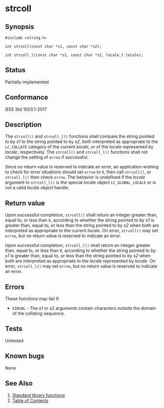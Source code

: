 # strcoll

## Synopsis

`#include <string.h>`

`int strcoll(const char *s1, const char *s2);`

`int strcoll_l(const char *s1, const char *s2, locale_t locale);`

## Status

Partially implemented

## Conformance

IEEE Std 1003.1-2017

## Description

The `strcoll()` and `strcoll_l()`
functions shall compare the string pointed to by _s1_ to the string pointed to by _s2_, both interpreted as appropriate
to the `LC_COLLATE` category of the current _locale_, or of the _locale_ represented by _locale_, respectively.
The `strcoll()` and `strcoll_l()` functions shall not change the setting of `errno` if successful.

Since no return value is reserved to indicate an error, an application wishing to check for error situations should set
`errno` to `0`, then call `strcoll()`, or `strcoll_l()` then check `errno`.
The behavior is undefined if the _locale_ argument to `strcoll_l()` is the special _locale_ object `LC_GLOBAL_LOCALE`
or is not a valid _locale_ object handle.

## Return value

Upon successful completion, `strcoll()` shall return an integer greater than, equal to, or less than `0`, according to
whether the string pointed to by _s1_ is greater than, equal to, or less than the string pointed to by _s2_ when both
are interpreted as appropriate to the current _locale_. On error, `strcoll()` may set `errno`, but no return value is
reserved to indicate an error.

Upon successful completion, `strcoll_l()` shall return an integer greater than, equal to, or less than `0`, according to
whether the string pointed to by _s1_ is greater than, equal to, or less than the string pointed to by _s2_ when both
are interpreted as appropriate to the _locale_ represented by _locale_. On error, `strcoll_l()` may set `errno`, but no
return value is reserved to indicate an error.

## Errors

These functions may fail if:

* `EINVAL` - The _s1_ or _s2_ arguments contain characters outside the domain of the collating sequence.

## Tests

Untested

## Known bugs

None

## See Also

1. [Standard library functions](../README.md)
2. [Table of Contents](../../../README.md)
